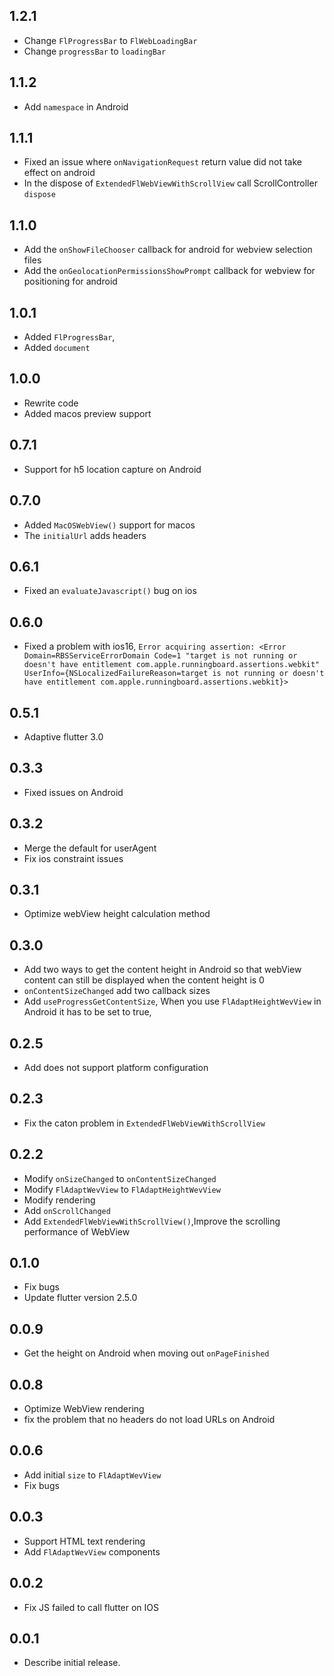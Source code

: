 ## 1.2.1

* Change `FlProgressBar` to `FlWebLoadingBar`
* Change `progressBar` to `loadingBar`

## 1.1.2

* Add `namespace` in Android

## 1.1.1

* Fixed an issue where `onNavigationRequest` return value did not take effect on android
* In the dispose of `ExtendedFlWebViewWithScrollView` call ScrollController `dispose`

## 1.1.0

* Add the `onShowFileChooser` callback for android for webview selection files
* Add the `onGeolocationPermissionsShowPrompt` callback for webview for positioning for android

## 1.0.1

* Added `FlProgressBar`,
* Added `document`

## 1.0.0

* Rewrite code
* Added macos preview support

## 0.7.1

* Support for h5 location capture on Android

## 0.7.0

* Added `MacOSWebView()` support for macos
* The `initialUrl` adds headers

## 0.6.1

* Fixed an `evaluateJavascript()` bug on ios

## 0.6.0

* Fixed a problem with ios16, `Error acquiring assertion: <Error Domain=RBSServiceErrorDomain Code=1 "target is not running or doesn't have entitlement com.apple.runningboard.assertions.webkit" UserInfo={NSLocalizedFailureReason=target is not running or doesn't have entitlement com.apple.runningboard.assertions.webkit}>`

## 0.5.1

* Adaptive flutter 3.0

## 0.3.3

* Fixed issues on Android

## 0.3.2

* Merge the default for userAgent
* Fix ios constraint issues

## 0.3.1

* Optimize webView height calculation method

## 0.3.0

* Add two ways to get the content height in Android so that webView content can still be displayed when the content height is 0
* `onContentSizeChanged` add two callback sizes
* Add `useProgressGetContentSize`, When you use `FlAdaptHeightWevView` in Android it has to be set to true,

## 0.2.5

* Add does not support platform configuration

## 0.2.3

* Fix the caton problem in `ExtendedFlWebViewWithScrollView`

## 0.2.2

* Modify `onSizeChanged` to `onContentSizeChanged`
* Modify `FlAdaptWevView` to `FlAdaptHeightWevView`
* Modify rendering
* Add `onScrollChanged`
* Add `ExtendedFlWebViewWithScrollView()`,Improve the scrolling performance of WebView

## 0.1.0

* Fix bugs
* Update flutter version 2.5.0

## 0.0.9

* Get the height on Android when moving out `onPageFinished`

## 0.0.8

* Optimize WebView rendering
* fix the problem that no headers do not load URLs on Android

## 0.0.6

* Add initial `size` to `FlAdaptWevView`
* Fix bugs

## 0.0.3

* Support HTML text rendering
* Add `FlAdaptWevView` components

## 0.0.2

* Fix JS failed to call flutter on IOS

## 0.0.1

* Describe initial release.
